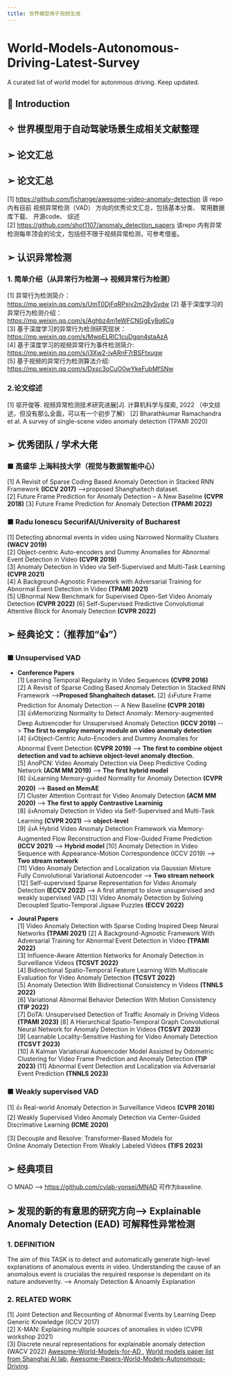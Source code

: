 ```yaml
---
title: 世界模型用于视频生成 
---
```

# World-Models-Autonomous-Driving-Latest-Survey
A curated list of world model for autonmous driving. Keep updated.
## 📌 Introduction
## ✧ 世界模型用于自动驾驶场景生成相关文献整理
## ➢ 论文汇总  
## ➢ 论文汇总  

[1] <https://github.com/fjchange/awesome-video-anomaly-detection> 该 repo 内有目前 视频异常检测（VAD） 方向的优秀论文汇总，包括基本分类、 常用数据库下载、 开源code、 综述  
[2] <https://github.com/shot1107/anomaly_detection_papers>   该repo 内有异常检测每年顶会的论文，包括但不限于视频异常检测，可参考借鉴。

## ➢ 认识异常检测  

### 1. 简单介绍（从异常行为检测--> 视频异常行为检测）  

  [1]  异常行为检测简介： <https://mp.weixin.qq.com/s/UmT0DjFqRPsjv2m28ySvdw>
  [2]  基于深度学习的异常行为检测介绍：<https://mp.weixin.qq.com/s/Aghbz4m1eWFCNGgEy8q6Cg>  
  [3]  基于深度学习的异常行为检测研究现状： <https://mp.weixin.qq.com/s/MwpELRlC1cuDgqn4staAzA>  
  [4]  基于深度学习的视频异常行为事件检测简介: <https://mp.weixin.qq.com/s/i3Xw2-ivARnF7rBSFtxugw>  
  [5]  基于视频的异常行为检测算法介绍: <https://mp.weixin.qq.com/s/Dxsc3oCuO0wYkeFubMfSNw>  
  
### 2.论文综述  

  [1]  邬开俊等. 视频异常检测技术研究进展[J]. 计算机科学与探索, 2022   （中文综述，但没有那么全面，可以有一个初步了解）
  [2]  Bharathkumar Ramachandra et al. A survey of single-scene video anomaly detection  (TPAMI 2020)  

## ➢ 优秀团队 / 学术大佬

### ■  高盛华  上海科技大学（视觉与数据智能中心）  

[1]  A Revisit of Sparse Coding Based Anomaly Detection in Stacked RNN Framework **(ICCV 2017)** -->proposed Shanghaitech dataset.  
[2]  Future Frame Prediction for Anomaly Detection – A New Baseline **(CVPR 2018)**
[3]  Future Frame Prediction for Anomaly Detection  **(TPAMI 2022)**

### ■  Radu Ionescu  SecurifAI/University of Bucharest

[1]  Detecting abnormal events in video using Narrowed Normality Clusters **(WACV 2019)**  
[2]  Object-centric Auto-encoders and Dummy Anomalies for Abnormal Event Detection in Video **(CVPR 2019)**  
[3]  Anomaly Detection in Video via Self-Supervised and Multi-Task Learning **(CVPR 2021)**  
[4]  A Background-Agnostic Framework with Adversarial Training for Abnormal Event Detection in Video **(TPAMI 2021)**  
[5]  UBnormal New Benchmark for Supervised Open-Set Video Anomaly Detection **(CVPR 2022)**
[6]  Self-Supervised Predictive Convolutional Attentive Block for Anomaly Detection **(CVPR 2022)**

## ➢ 经典论文：（推荐加“👍”）  

### ■ Unsupervised VAD  

* **Conference Papers**  
[1]  Learning Temporal Regularity in Video Sequences **(CVPR 2016)**  
[2]  A Revisit of Sparse Coding Based Anomaly Detection in Stacked RNN Framework -->**Proposed Shanghaitech dataset.**
[2]  👍Future Frame Prediction for Anomaly Detection -- A New Baseline **(CVPR 2018)**  
[3]  👍Memorizing Normality to Detect Anomaly: Memory-augmented Deep Autoencoder for Unsupervised Anomaly Detection **(ICCV 2019)** --> **The first to employ memory module on video anomaly detection**  
[4]  👍Object-Centric Auto-Encoders and Dummy Anomalies for Abnormal Event Detection **(CVPR 2019)** --> **The first to combine object detection and vad to achieve object-level anomaly dtection.**  
[5]  AnoPCN: Video Anomaly Detection via Deep Predictive Coding Network **(ACM MM 2019)** --> **The first hybrid model**  
[6]  👍Learning Memory-guided Normality for Anomaly Detection **(CVPR 2020)** --> **Based on MemAE**  
[7]  Cluster Attention Contrast for Video Anomaly Detection **(ACM MM 2020)** --> **The first to apply Contrastive Learninig**  
[8]  👍Anomaly Detection in Video via Self-Supervised and Multi-Task Learning **(CVPR 2021)** --> **object-level**  
[9]  👍A Hybrid Video Anomaly Detection Framework via Memory-Augmented Flow Reconstruction and Flow-Guided Frame Prediction **(ICCV 2021)** --> **Hybrid model**
[10]  Anomaly Detection in Video Sequence with Appearance-Motion Correspondence (ICCV 2019) --> **Two stream network**  
[11]  Video Anomaly Detection and Localization via Gaussian Mixture Fully Convolutional Variational Autoencoder --> **Two stream network**  
[12]  Self-supervised Sparse Representation for Video Anomaly Detection **(ECCV 2022)** --> A first attempt to slove unsupervised and weakly supervised VAD
[13]  Video Anomaly Detection by Solving Decoupled Spatio-Temporal Jigsaw Puzzles **(ECCV 2022)**  

* **Joural Papers**  
[1]   Video Anomaly Detection with Sparse Coding Inspired Deep Neural Networks **(TPAMI 2021)**
[2]  A Background-Agnostic Framework With Adversarial Training for Abnormal Event Detection in Video **(TPAMI 2022)**  
[3]  Influence-Aware Attention Networks for Anomaly Detection in Surveillance Videos **(TCSVT 2022)**  
[4]  Bidirectional Spatio-Temporal Feature Learning With Multiscale Evaluation for Video Anomaly Detection **(TCSVT 2022)**  
[5]  Anomaly Detection With Bidirectional Consistency in Videos **(TNNLS 2022)**  
[6]  Variational Abnormal Behavior Detection With Motion Consistency **(TIP 2022)**  
[7]  DoTA: Unsupervised Detection of Traffic Anomaly in Driving Videos **(TPAMI 2023)**
[8]  A Hierarchical Spatio-Temporal Graph Convolutional Neural Network for Anomaly Detection in Videos **(TCSVT 2023)**  
[9]  Learnable Locality-Sensitive Hashing for Video Anomaly Detection **(TCSVT 2023)**  
[10]  A Kalman Variational Autoencoder Model Assisted by Odometric Clustering for Video Frame Prediction and Anomaly Detection **(TIP 2023)**
[11]  Abnormal Event Detection and Localization via Adversarial Event Prediction **(TNNLS 2023)**  

### ■ Weakly supervised VAD

[1] 👍 Real-world Anomaly Detection in Surveillance Videos  **(CVPR 2018)**  
[2] Weakly Supervised Video Anomaly Detection via Center-Guided Discrimative Learning **(ICME 2020)**  

[3] Decouple and Resolve: Transformer-Based Models for Online Anomaly Detection From Weakly Labeled Videos **(TIFS 2023)**  

## ➢ 经典项目  

 ○ MNAD --> <https://github.com/cvlab-yonsei/MNAD>  可作为baseline.  

## ➢ 发现的新的有意思的研究方向--> Explainable Anomaly Detection (EAD) 可解释性异常检测

### 1. DEFINITION

The aim of this TASK is to detect and automatically generate high-level explanations of anomalous events in video. Understanding the cause of an anomalous event is crucialas the required response is dependant on its nature andseverity. --> Anomaly Detection & Anoamly Explanation

### 2. RELATED WORK

[1] Joint Detection and Recounting of Abnormal Events by Learning Deep Generic Knowledge (ICCV 2017)  
[2] X-MAN: Explaining multiple sources of anomalies in video (CVPR workshop 2021)  
[3] Discrete neural representations for explainable anomaly detection (WACV 2022)
[Awesome-World-Models-for-AD ](https://github.com/zhanghm1995/awesome-world-models-for-AD?tab=readme-ov-file#Table-of-Content),
[World models paper list from Shanghai AI lab](https://github.com/OpenDriveLab/End-to-end-Autonomous-Driving/blob/main/papers.md#world-model--model-based-rl),
[Awesome-Papers-World-Models-Autonomous-Driving](https://github.com/chaytonmin/Awesome-Papers-World-Models-Autonomous-Driving).
    

